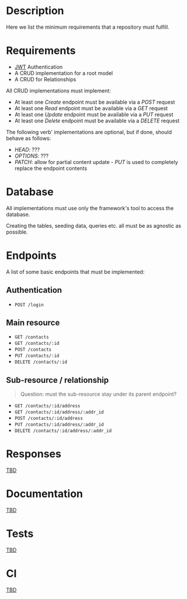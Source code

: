 # Description
Here we list the minimum requirements that a repository must fulfill.

# Requirements
* [JWT] Authentication
* A CRUD implementation for a root model
* A CRUD for Relationships

All CRUD implementations must implement:
* At least one *Create* endpoint must be available via a *POST* request
* At least one *Read* endpoint must be available via a *GET* request
* At least one *Update* endpoint must be available via a *PUT* request
* At least one *Delete* endpoint must be available via a *DELETE* request

The following verb' implementations are optional, but if done, should behave as follows:
* *HEAD*: ???
* *OPTIONS*: ???
* *PATCH*: allow for partial content update - *PUT* is used to completely replace the endpoint contents

# Database
All implementations must use only the framework's tool to access the database.

Creating the tables, seeding data, queries etc. all must be as agnostic as possible.

# Endpoints
A list of some basic endpoints that must be implemented:

## Authentication
* `POST /login`

## Main resource
* `GET /contacts`
* `GET /contacts/:id`
* `POST /contacts`
* `PUT /contacts/:id`
* `DELETE /contacts/:id`

## Sub-resource / relationship
> Question: must the sub-resource stay under its parent endpoint?

* `GET /contacts/:id/address`
* `GET /contacts/:id/address/:addr_id`
* `POST /contacts/:id/address`
* `PUT /contacts/:id/address/:addr_id`
* `DELETE /contacts/:id/address/:addr_id`

# Responses
[TBD](https://github.com/RESTBench/requirements/issues/1)

# Documentation
[TBD](https://github.com/RESTBench/requirements/issues/2)

# Tests
[TBD](https://github.com/RESTBench/requirements/issues/3)

# CI
[TBD](https://github.com/RESTBench/requirements/issues/4)


  [JWT]: https://jwt.io/
